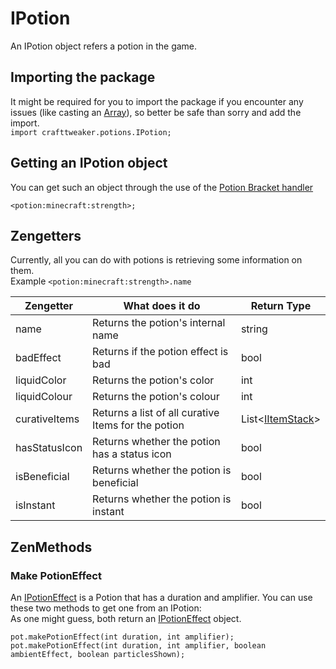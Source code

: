 # IPotion

An IPotion object refers a potion in the game.

## Importing the package
It might be required for you to import the package if you encounter any issues (like casting an [Array](/AdvancedFunctions/Arrays_and_Loops/)), so better be safe than sorry and add the import.  
`import crafttweaker.potions.IPotion;`

## Getting an IPotion object
You can get such an object through the use of the [Potion Bracket handler](/Vanilla/Brackets/Bracket_Potion/)

```zenscript
<potion:minecraft:strength>;
```

## Zengetters

Currently, all you can do with potions is retrieving some information on them.  
Example `<potion:minecraft:strength>.name`

| Zengetter     | What does it do                                     | Return Type                                   |
|---------------|-----------------------------------------------------|-----------------------------------------------|
| name          | Returns the potion's internal name                  | string                                        |
| badEffect     | Returns if the potion effect is bad                 | bool                                          |
| liquidColor   | Returns the potion's color                          | int                                           |
| liquidColour  | Returns the potion's colour                         | int                                           |
| curativeItems | Returns a list of all curative Items for the potion | List<[IItemStack](/Vanilla/Items/IItemStack/)> |
| hasStatusIcon | Returns whether the potion has a status icon        | bool                                          |
| isBeneficial  | Returns whether the potion is beneficial            | bool                                          |
| isInstant     | Returns whether the potion is instant               | bool                                          |

## ZenMethods
### Make PotionEffect
An [IPotionEffect](/Vanilla/Potions/IPotionEffect/) is a Potion that has a duration and amplifier. You can use these two methods to get one from an IPotion:  
As one might guess, both return an [IPotionEffect](/Vanilla/Potions/IPotionEffect/) object.
```zenscript
pot.makePotionEffect(int duration, int amplifier);
pot.makePotionEffect(int duration, int amplifier, boolean ambientEffect, boolean particlesShown);
```